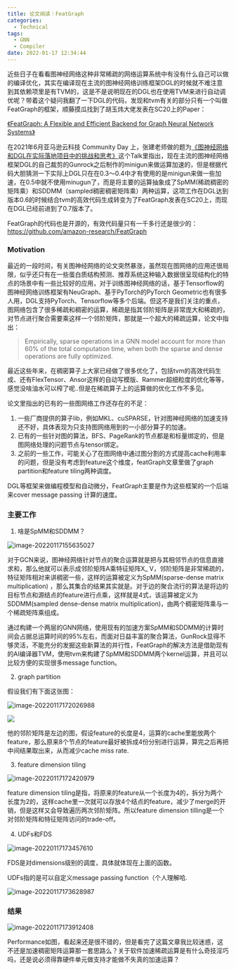 ```yaml
---
title: 论文阅读｜FeatGraph
categories:
  - Technical
tags:
  - GNN
  - Compiler
date: 2022-01-17 12:34:44
---
```


近些日子在看看图神经网络这种非常稀疏的网络运算系统中有没有什么自己可以做的编译优化，其实在编译现在主流的图神经网络训练框架DGL的时候就不难注意到其依赖项里是有TVM的，这是不是说明现在的DGL也在使用TVM来进行自动调优呢？带着这个疑问我翻了一下DGL的代码，发现和tvm有关的部分只有一个叫做FeatGraph的框架，顺藤摸瓜找到了胡玉炜大佬发表在SC20上的Paper：

[《FeatGraph: A Flexible and Efficient Backend for Graph Neural Network Systems》](https://www.csl.cornell.edu/~zhiruz/pdfs/featgraph-sc2020.pdf)

在2021年6月亚马逊云科技 Community Day 上，张建老师做的题为[《图神经网络和DGL在实际落地项目中的挑战和思考》](https://www.bilibili.com/video/BV1yK4y1M7B2?share_source=copy_web)这个Talk里指出，现在主流的图神经网络框架DGL的自己裁剪的Gunrock之后制作的minigun来做运算加速的，但是根据代码大胆猜测一下实际上DGL只在在0.3～0.4中才有使用的是minigun来做一些加速，在0.5中就不使用minugun了，而是将主要的运算抽象成了SpMM(稀疏稠密的矩阵乘）和SDDMM（sampled稠密稠密矩阵乘）两种运算，这项工作在DGL达到版本0.6的时候结合tvm的高效代码生成转变为了FeatGraph发表在SC20上，而现在DGL已经前进到了0.7版本了。

<!-- more -->

FeatGraph的代码也是开源的，有效代码量只有一千多行还是很少的：https://github.com/amazon-research/FeatGraph

### Motivation

最近的一段时间，有关图神经网络的论文突然暴涨，虽然现在图网络的应用还很局限，似乎还只有在一些蛋白质结构预测、推荐系统这种输入数据很呈现结构化的特点的场景中有一些比较好的应用，对于训练图神经网络的话，基于Tensorflow的图神经网络训练框架有NeuGraph、基于PyTorch的PyTorch Geometric也有很多人用，DGL支持PyTorch、Tensorflow等多个后端。但这不是我们关注的重点，图网络包含了很多稀疏和稠密的运算，稀疏是指其邻阶矩阵是非常庞大和稀疏的，对节点进行聚合需要乘这样一个邻阶矩阵，那就是一个超大的稀疏运算，论文中指出： 

> Empirically, sparse operations in a GNN model account for more than 60% of the total computation time, when both the sparse and dense operations are fully optimized. 

最近这些年来，在稠密算子上大家已经做了很多优化了，包括tvm的高效代码生成、还有FlexTensor、Ansor这样的自动写模版、Rammer超细粒度的优化等等，感觉没啥油水可以榨了呢..但是在稀疏算子上的运算做的优化工作不多见。

论文里指出的已有的一些图网络工作还存在的不足：

1. 一些厂商提供的算子lib，例如MKL、cuSPARSE，针对图神经网络的加速支持还不好，具体表现为只支持图网络用到的一小部分算子的加速。
2. 已有的一些针对图的算法，BFS、PageRank的节点都是和标量绑定的，但是图网络处理的问题节点与tensor绑定。
3. 之前的一些工作，可能关心了在图网络中通过图分割的方式提高cache利用率的问题，但是没有考虑到feature这个维度，featGraph文章里做了graph partition和feature tiling两种调度。

DGL等框架来做编程模型和自动微分，FeatGraph主要是作为这些框架的一个后端来cover message passing 计算的速度。

### 主要工作

1. 啥是SpMM和SDDMM？

![image-20220117155635027](https://leiblog-imgbed.oss-cn-beijing.aliyuncs.com/img/image-20220117155635027.png)

对于GCN来说，图神经网络针对节点的聚合运算就是把与其相邻节点的信息直接求和，那么他就可以表示成邻阶矩阵A乘特征矩阵X_ V，邻阶矩阵是非常稀疏的，特征矩阵相对来讲稠密一些，这样的运算被定义为SpMM(sparse-dense matrix multiplication) ，那么其集合的结果其实就是。对于边的聚合流行的算法是将边的目标节点和源结点的feature进行点乘，这样就是4式，该运算被定义为SDDMM(sampled dense-dense matrix multiplication)，由两个稠密矩阵乘与一个稀疏矩阵乘组成。

通过构建一个两层的GNN网络，使用现有的加速方案SpMM和SDDMM的计算时间会占据总运算时间的95%左右，而面对日益丰富的聚合算法，GunRock显得不够灵活，不能充分的发掘这些新算法的并行性，FeatGraph的解决方法是借助现有的AI编译器TVM，使用tvm来构建了SpMM和SDDMM两个kernel运算，并且可以比较方便的实现很多message function。

2. graph partition

假设我们有下面这张图：

![image-20220117172026988](https://leiblog-imgbed.oss-cn-beijing.aliyuncs.com/img/image-20220117172026988.png)



![](https://leiblog-imgbed.oss-cn-beijing.aliyuncs.com/img/20220117171735.png)

他的邻阶矩阵是左边的图，假设feature的长度是4，运算的cache里能放两个feature，那么原来8个节点的feature最好被拆成4份分别进行运算，算完之后再把中间结果取出来，从而减少cache miss rate.

3. feature dimension tiling

![image-20220117172420979](https://leiblog-imgbed.oss-cn-beijing.aliyuncs.com/img/image-20220117172420979.png)

feature dimension tiling是指，将原来的feature从一个长度为4的，拆分为两个长度为2的，这样cache里一次就可以存放4个结点的feature，减少了merge的开销，但是这样又会导致遍历两次邻阶矩阵。所以feature dimension tilling是一个对邻阶矩阵和特征矩阵访问的trade-off。

4. UDFs和FDS

![image-20220117173457610](https://leiblog-imgbed.oss-cn-beijing.aliyuncs.com/img/image-20220117173457610.png)

FDS是对dimensions级别的调度，具体就体现在上面的函数。

UDFs指的是可以自定义message passing function（个人理解哈.

![image-20220117173628987](https://leiblog-imgbed.oss-cn-beijing.aliyuncs.com/img/image-20220117173628987.png)

### 结果

![image-20220117173912408](https://leiblog-imgbed.oss-cn-beijing.aliyuncs.com/img/image-20220117173912408.png)

Performance如图，看起来还是很不错的，但是看完了这篇文章我比较迷惑，这不还是加速稠密矩阵运算那一套思路么？关于软件加速稀疏运算是有什么奇技淫巧吗，还是说必须得靠硬件单元做支持才能做不失真的加速运算？
